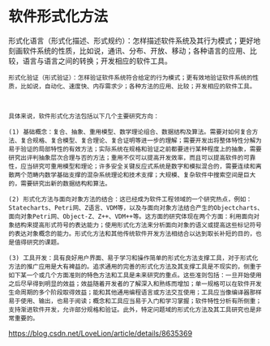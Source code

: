 # 软件形式化方法






形式化语言（形式化描述、形式规约）：怎样描述软件系统及其行为模式；更好地刻画软件系统的性质，比如说，通讯、分布、开放、移动；各种语言的应用、比较，语言与语言之间的转换；开发相应的软件工具。

    形式化验证（形式验证）：怎样验证软件系统符合给定的行为模式；更有效地验证软件系统的性质，比如说，自动化、速度快、内存需求少；各种方法的应用、比较；开发相应的软件工具。

 

    具体来说，软件形式化方法包括以下几个主要研究方向：

    (1) 基础概念：复合、抽象、重用模型、数学理论组合、数据结构及算法。需要对如何复合方法、复合规格、复合模型、复合理论、复合证明等进一步的理解；需要开发出将整体特性分解为易于验证的局部特性的有效方法；实际系统在规格和验证之前都要进行某种程度上的抽象，需要研究出评判抽象层次合理与否的方法；重用不仅可以提高开发效率，而且可以提高软件的可靠性，应当研究可重用模型和理论；许多安全关键反应式系统是数字和模拟混合的，需要连续和离散两个范畴内数学基础支撑的混杂系统理论和技术支撑；大规模、复杂软件中搜索空间是巨大的，需要研究出新的数据结构和算法。

    (2) 形式化方法与面向对象方法的结合：这已经成为软件工程领域的一个研究热点，例如：Statecharts、Petri网、Z语言、VDM等，以及与面向对象方法结合产生的Objectcharts、面向对象Petri网、Object-Z、Z++、VDM++等。这方面的研究体现在两个方面：利用面向对象结构来提高形式符号的表达能力；使用形式化方法来分析面向对象的语义或提高这些标记符号的表达对象概念的能力。形式化方法和其他传统软件开发方法相结合以达到取长补短的目的，也是值得研究的课题。

    (3) 工具开发：具有良好用户界面、易于学习和操作简单的形式化方法支撑工具，对于形式化方法的推广应用是大有裨益的。追求通用的完善的形式化方法及其支撑工具是不现实的，侧重于如下某一个或几个方面准则的特色方法和工具是未来研究的重点。这些准则包括：一旦开始使用之后尽早得到明显的效益；效益随着开发者的了解深入和熟练而增加；单一规格可以在软件开发生命周期的多个阶段取得效益；能和其他通用编程语言或方法交互使用；工具应当像编译器那样易于使用、输出，也易于阅读；概念和工具应当易于入门和学习掌握；软件特性分析有所侧重；支持渐进软件开发，允许部分规格和验证。此外，特定问题域的形式化方法及其工具研究也是非常重要的。


https://blog.csdn.net/LoveLion/article/details/8635369























